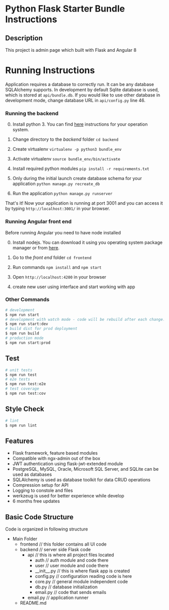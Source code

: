 # Python Flask Starter Bundle Instructions
## Description
This project is admin page which built with Flask and Angular 8

# Running Instructions
Application requires a database to correctly run. It can be any database SQLAlchemy supports. In development by default Sqlite database is used, which is stored at `api/bundle.db`. If you would like to use other database in development mode, change database URL in `api/config.py` line 46.

### Running the backend

0) Install python 3. You can find [here](https://realpython.com/installing-python/) instructions for your operation system.

1) Change directory to the *backend* folder `cd backend`

2) Create virtualenv `virtualenv -p python3 bundle_env`

3) Activate virtualenv `source bundle_env/bin/activate`

4) Install required python modules `pip install -r requirements.txt`

5) Only during the initial launch create database schema for your application `python manage.py recreate_db`

6) Run the application `python manage.py runserver`

That's it! Now your application is running at port 3001 and you can access it by typing `http://localhost:3001/` in your browser.

### Running Angular front end

Before running Angular you need to have node installed 

0) Install nodejs. You can download it using you operating system package manager or from [here](https://nodejs.org/en/download/).

1) Go to the *front end* folder `cd frontend`

2) Run commands `npm install` and `npm start`
3) Open `http://localhost:4200` in your browser
4) create new user using interface and start working with app

### Other Commands
```bash
# development
$ npm run start
# development with watch mode - code will be rebuild after each change. it runs `nodemon` module to watch over changes and re-run node api automatically. 
$ npm run start:dev
# build dist for prod deployment
$ npm run build
# production mode
$ npm run start:prod
```

## Test
```bash
# unit tests
$ npm run test
# e2e tests
$ npm run test:e2e
# test coverage
$ npm run test:cov
```

## Style Check
```bash
# lint
$ npm run lint
```

## Features
 - Flask framework, feature based modules
 - Compatible with ngx-admin out of the box
 - JWT authentication using flask-jwt-extended module
 - PostgreSQL, MySQL, Oracle, Microsoft SQL Server, and SQLite can be used as databases
 - SQLAlchemy is used as database toolkit for data CRUD operations
 - Compression setup for API
 - Logging to constole and files
 - werkzeug is used for better experience while develop
 - 6 months free updates
 
## Basic Code Structure
Code is organized in following structure
 - Main Folder
    - frontend // this folder contains all UI code
    - backend // server side Flask code
        - api // this is where all project files located
            - auth // auth module and code there
            - user // user module and code there
            - \_\_init\_\_.py // this is where flask app is created
            - config.py // configuration reading code is here
            - core.py // general module independent code
            - db.py // database initialization
            - email.py // code that sends emails
        - email.py // application runner
    - README.md